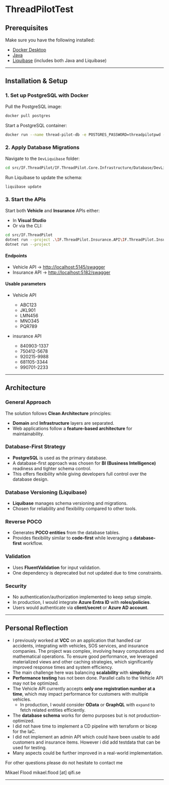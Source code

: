 # ThreadPilotTest

## Prerequisites

Make sure you have the following installed:

- [Docker Desktop](https://www.docker.com/products/docker-desktop)
- [Java](https://www.java.com/download/)
- [Liquibase](https://www.liquibase.com/download-oss) (includes both Java and Liquibase)

---

## Installation & Setup

### 1. Set up PostgreSQL with Docker

Pull the PostgreSQL image:

```bash
docker pull postgres
```

Start a PostgreSQL container:

```bash
docker run --name thread-pilot-db -e POSTGRES_PASSWORD=threadpilotpwd -p 5432:5432 -d postgres
```

### 2. Apply Database Migrations

Navigate to the `DevLiquibase` folder:

```bash
cd src/IF.ThreadPilot/IF.ThreadPilot.Core.Infrastructure/Database/DevLiquibase
```

Run Liquibase to update the schema:

```bash
liquibase update
```

### 3. Start the APIs

Start both **Vehicle** and **Insurance** APIs either:

- In **Visual Studio**
- Or via the CLI:

```bash
cd src/IF.ThreadPilot
dotnet run --project .\IF.ThreadPilot.Insurance.API\IF.ThreadPilot.Insurance.API.csproj
dotnet run --project
```

#### Endpoints

- Vehicle API → [http://localhost:5145/swagger](http://localhost:5145)
- Insurance API → [http://localhost:5182/swagger](http://localhost:5182/swagger)

#### Usable parameters

- Vehicle API

  - ABC123
  - JKL901
  - LMN456
  - MNO345
  - PQR789

- insurance API
  - 840903-1337
  - 750412-5678
  - 920215-9988
  - 681105-3344
  - 990701-2233

---

## Architecture

### General Approach

The solution follows **Clean Architecture** principles:

- **Domain** and **Infrastructure** layers are separated.
- Web applications follow a **feature-based architecture** for maintainability.

### Database-First Strategy

- **PostgreSQL** is used as the primary database.
- A database-first approach was chosen for **BI (Business Intelligence)** readiness and tighter schema control.
- This offers flexibility while giving developers full control over the database design.

### Database Versioning (Liquibase)

- **Liquibase** manages schema versioning and migrations.
- Chosen for reliability and flexibility compared to other tools.

### Reverse POCO

- Generates **POCO entities** from the database tables.
- Provides flexibility similar to **code-first** while leveraging a **database-first** workflow.

### Validation

- Uses **FluentValidation** for input validation.
- One dependency is deprecated but not updated due to time constraints.

### Security

- No authentication/authorization implemented to keep setup simple.
- In production, I would integrate **Azure Entra ID** with **roles/policies**.
- Users would authenticate via **client/secret** or **Azure AD account**.

---

## Personal Reflection

- I previously worked at **VCC** on an application that handled car accidents, integrating with vehicles, SOS services, and insurance companies. The project was complex, involving heavy computations and mathematical operations. To ensure good performance, we leveraged materialized views and other caching strategies, which significantly improved response times and system efficiency.
- The main challenge here was balancing **scalability** with **simplicity**.
- **Performance testing** has not been done. Parallel calls to the Vehicle API may not be optimized.
- The Vehicle API currently accepts **only one registration number at a time**, which may impact performance for customers with multiple vehicles.
  - In production, I would consider **OData** or **GraphQL** with `expand` to fetch related entities efficiently.
- The **database schema** works for demo purposes but is not production-optimized.
- I did not have time to implement a CD pipeline with terraform or bicep for the IaC.
- I did not implement an admin API which could have been usable to add customers and insurance items. However i did add testdata that can be used for testing.
- Many aspects could be further improved in a real-world implementation.

For other questions please do not hesitate to contact me

Mikael Flood
mikael.flood [at] qifi.se

---
